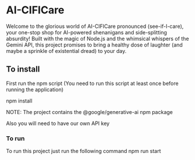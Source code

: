 # AI-CIFICare

Welcome to the glorious world of AI-CIFICare pronounced (see-if-I-care), your one-stop shop for AI-powered shenanigans and side-splitting absurdity! Built with the magic of Node.js and the whimsical whispers of the Gemini API, this project promises to bring a healthy dose of laughter (and maybe a sprinkle of existential dread) to your day.

## To install

First run the npm script (You need to run this script at least once before running the application)

npm install

NOTE: The project contains the @google/generative-ai npm package

Also you will need to have our own API key

### To run

To run this project just run the following command
npm run start
